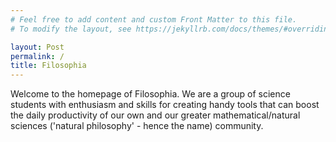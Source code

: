 ```yaml
---
# Feel free to add content and custom Front Matter to this file.
# To modify the layout, see https://jekyllrb.com/docs/themes/#overriding-theme-defaults

layout: Post
permalink: /
title: Filosophia
---
```


Welcome to the homepage of Filosophia. We are a group of science students with enthusiasm and skills for creating handy tools that can boost the daily productivity of our own and our greater mathematical/natural sciences ('natural philosophy' - hence the name) community.